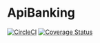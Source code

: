 
# ApiBanking

[![CircleCI](https://circleci.com/gh/circleci/circleci-docs.svg?style=svg)](https://circleci.com/gh/andrepaes/api_banking) [![Coverage Status](https://coveralls.io/repos/github/andrepaes/api_banking/badge.svg?branch=master)](https://coveralls.io/github/andrepaes/api_banking?branch=master)
